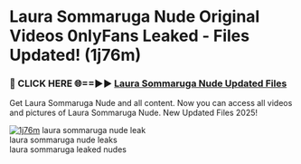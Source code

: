 # Laura Sommaruga Nude Original Videos 0nlyFans Leaked - Files Updated! (1j76m)

<h3>🔴 CLICK HERE 🌐==►► <a href="https://tinyurl.com/yrmya6cz" rel="nofollow">Laura Sommaruga Nude Updated Files</a></h3>

Get Laura Sommaruga Nude and all content. Now you can access all videos and pictures of Laura Sommaruga Nude. New Updated Files 2025!

[![1j76m](https://i.imgur.com/FMdXYCs.gif)](https://tinyurl.com/yrmya6cz)
laura sommaruga nude leak<br>
laura sommaruga nude leaks<br>
laura sommaruga leaked nudes